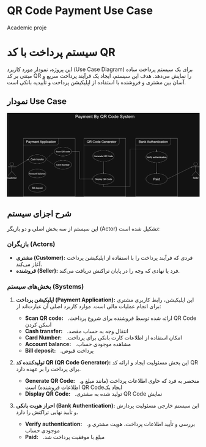 # QR Code Payment Use Case
Academic proje
# سیستم پرداخت با کد QR

این پروژه، نمودار مورد کاربرد (Use Case Diagram) برای یک سیستم پرداخت ساده مبتنی بر کد QR را نمایش می‌دهد. هدف این سیستم، ایجاد یک فرآیند پرداخت سریع و آسان بین مشتری و فروشنده با استفاده از اپلیکیشن پرداخت و تأییدیه بانکی است.

## نمودار Use Case

![نمودار Use Case سیستم پرداخت با QR](UsecaseDiagramQRCodePayment.drawio.png)

## شرح اجزای سیستم

این سیستم از سه بخش اصلی و دو بازیگر (Actor) تشکیل شده است:

### بازیگران (Actors)

* **مشتری (Customer):** فردی که فرآیند پرداخت را با استفاده از اپلیکیشن پرداخت آغاز می‌کند.
* **فروشنده (Seller):** فرد یا نهادی که وجه را در پایان تراکنش دریافت می‌کند.

### بخش‌های سیستم (Systems)

1.  **اپلیکیشن پرداخت (Payment Application):**
    این اپلیکیشن، رابط کاربری مشتری برای انجام عملیات مالی است. موارد کاربرد اصلی آن عبارت‌اند از:
    * **Scan QR code:** &nbsp; .ارائه شده توسط فروشنده برای شروع پرداخت QR Code اسکن کردن  
    * **Cash transfer:** &nbsp; .انتقال وجه به حساب مقصد
    * **Card Number:** &nbsp; .امکان استفاده از اطلاعات کارت بانکی برای پرداخت
    * **Account balance:** &nbsp; .مشاهده موجودی حساب
    * **Bill deposit:** &nbsp; .پرداخت قبوض

2.  **تولیدکننده کد QR (QR Code Generator):**
    این بخش مسئولیت ایجاد و ارائه کد QR برای پرداخت را بر عهده دارد.
    * **Generate QR Code:**  &nbsp; .منحصر به فرد که حاوی اطلاعات پرداخت (مانند مبلغ و اطلاعات فروشنده) است QR Codeایجاد یک 
    * **Display QR Code:**  &nbsp;  .تولید شده به مشتری QR Code نمایش
3.  **احراز هویت بانکی (Bank Authentication):**
    این سیستم خارجی مسئولیت پردازش و تأیید نهایی تراکنش را دارد.
    * **Verify authentication:** &nbsp; .بررسی و تأیید اطلاعات پرداخت، هویت مشتری و موجودی حساب
    * **Paid:** &nbsp; .مبلغ با موفقیت پرداخت شد
